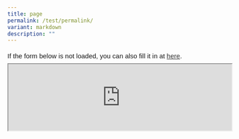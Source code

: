 ```yaml
---
title: page
permalink: /test/permalink/
variant: markdown
description: ""
---
```

<div style="font-family:Sans-Serif;font-size:15px;color:#000;opacity:0.9;padding-top:5px;padding-bottom:8px">If the form below is not loaded, you can also fill it in at <a href="https://form.gov.sg/65b28a396f26938cf7d90f6f">here</a>.</div>



<!-- Change the width and height values to suit you best -->
<iframe style="width:100%;max-height:2000px" src="https://form.gov.sg/65b28a396f26938cf7d90f6f" id="iframe"></iframe>
